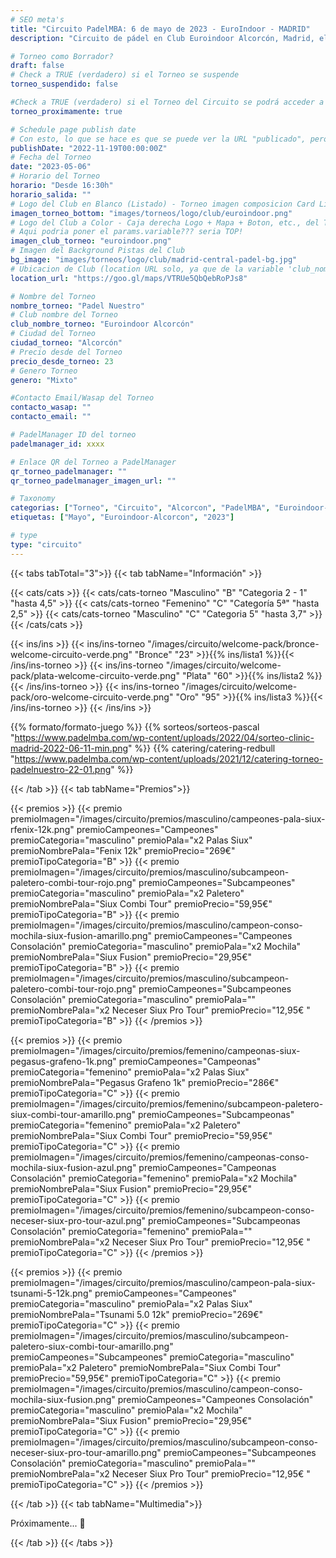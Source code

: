 ```yaml
---
# SEO meta's
title: "Circuito PadelMBA: 6 de mayo de 2023 - EuroIndoor - MADRID"
description: "Circuito de pádel en Club Euroindoor Alcorcón, Madrid, el dia 6 de mayo de 2023. Organizado gracias a PadelMBA, lider en formacion online de pádel."

# Torneo como Borrador?
draft: false
# Check a TRUE (verdadero) si el Torneo se suspende
torneo_suspendido: false

#Check a TRUE (verdadero) si el Torneo del Circuito se podrá acceder a la URL proximamente...
torneo_proximamente: true

# Schedule page publish date
# Con esto, lo que se hace es que se puede ver la URL "publicado", pero no sale en el listado de Torneos hasta ese día!
publishDate: "2022-11-19T00:00:00Z"
# Fecha del Torneo
date: "2023-05-06"
# Horario del Torneo
horario: "Desde 16:30h"
horario_salida: ""
# Logo del Club en Blanco (Listado) - Torneo imagen composicion Card Listado
imagen_torneo_bottom: "images/torneos/logo/club/euroindoor.png"
# Logo del Club a Color - Caja derecha Logo + Mapa + Boton, etc., del Torneo
# Aqui podria poner el params.variable??? seria TOP!
imagen_club_torneo: "euroindoor.png"
# Imagen del Background Pistas del Club
bg_image: "images/torneos/logo/club/madrid-central-padel-bg.jpg"
# Ubicacion de Club (location URL solo, ya que de la variable 'club_nombre_torneo', se genera el iframe)
location_url: "https://goo.gl/maps/VTRUe5QbQebRoPJs8"

# Nombre del Torneo
nombre_torneo: "Padel Nuestro"
# Club nombre del Torneo
club_nombre_torneo: "Euroindoor Alcorcón"
# Ciudad del Torneo
ciudad_torneo: "Alcorcón"
# Precio desde del Torneo
precio_desde_torneo: 23
# Genero Torneo
genero: "Mixto"

#Contacto Email/Wasap del Torneo
contacto_wasap: ""
contacto_email: ""

# PadelManager ID del torneo
padelmanager_id: xxxx

# Enlace QR del Torneo a PadelManager
qr_torneo_padelmanager: ""
qr_torneo_padelmanager_imagen_url: ""

# Taxonomy
categorias: ["Torneo", "Circuito", "Alcorcon", "PadelMBA", "Euroindoor-Alcorcon"]
etiquetas: ["Mayo", "Euroindoor-Alcorcon", "2023"]

# type
type: "circuito"
---
```


{{< tabs tabTotal="3">}}
{{< tab tabName="Información" >}}

{{< cats/cats >}}
{{< cats/cats-torneo "Masculino" "B" "Categoria 2 - 1" "hasta 4,5" >}}
{{< cats/cats-torneo "Femenino" "C" "Categoría 5ª" "hasta 2,5" >}}
{{< cats/cats-torneo "Masculino" "C" "Categoria 5" "hasta 3,7" >}}
{{< /cats/cats >}}

{{< ins/ins >}}
{{< ins/ins-torneo "/images/circuito/welcome-pack/bronce-welcome-circuito-verde.png" "Bronce" "23" >}}{{% ins/lista1 %}}{{< /ins/ins-torneo >}}
{{< ins/ins-torneo "/images/circuito/welcome-pack/plata-welcome-circuito-verde.png" "Plata" "60" >}}{{% ins/lista2 %}}{{< /ins/ins-torneo >}}
{{< ins/ins-torneo "/images/circuito/welcome-pack/oro-welcome-circuito-verde.png" "Oro" "95" >}}{{% ins/lista3 %}}{{< /ins/ins-torneo >}}
{{< /ins/ins >}}

{{% formato/formato-juego %}}
{{% sorteos/sorteos-pascal "https://www.padelmba.com/wp-content/uploads/2022/04/sorteo-clinic-madrid-2022-06-11-min.png" %}}
{{% catering/catering-redbull "https://www.padelmba.com/wp-content/uploads/2021/12/catering-torneo-padelnuestro-22-01.png" %}}

{{< /tab >}}
{{< tab tabName="Premios">}}

{{< premios >}}
{{< premio premioImagen="/images/circuito/premios/masculino/campeones-pala-siux-rfenix-12k.png" premioCampeones="Campeones" premioCategoria="masculino" premioPala="x2 Palas Siux" premioNombrePala="Fenix 12k" premioPrecio="269€" premioTipoCategoria="B" >}}
{{< premio premioImagen="/images/circuito/premios/masculino/subcampeon-paletero-combi-tour-rojo.png" premioCampeones="Subcampeones" premioCategoria="masculino" premioPala="x2 Paletero" premioNombrePala="Siux Combi Tour" premioPrecio="59,95€" premioTipoCategoria="B" >}}
{{< premio premioImagen="/images/circuito/premios/masculino/campeon-conso-mochila-siux-fusion-amarillo.png" premioCampeones="Campeones Consolación" premioCategoria="masculino" premioPala="x2 Mochila" premioNombrePala="Siux Fusion" premioPrecio="29,95€" premioTipoCategoria="B" >}}
{{< premio premioImagen="/images/circuito/premios/masculino/subcampeon-paletero-combi-tour-rojo.png" premioCampeones="Subcampeones Consolación" premioCategoria="masculino" premioPala="" premioNombrePala="x2 Neceser Siux Pro Tour" premioPrecio="12,95€ " premioTipoCategoria="B" >}}
{{< /premios >}}

{{< premios >}}
{{< premio premioImagen="/images/circuito/premios/femenino/campeonas-siux-pegasus-grafeno-1k.png" premioCampeones="Campeonas" premioCategoria="femenino" premioPala="x2 Palas Siux" premioNombrePala="Pegasus Grafeno 1k" premioPrecio="286€" premioTipoCategoria="C" >}}
{{< premio premioImagen="/images/circuito/premios/femenino/subcampeon-paletero-siux-combi-tour-amarillo.png" premioCampeones="Subcampeonas" premioCategoria="femenino" premioPala="x2 Paletero" premioNombrePala="Siux Combi Tour" premioPrecio="59,95€" premioTipoCategoria="C" >}}
{{< premio premioImagen="/images/circuito/premios/femenino/campeonas-conso-mochila-siux-fusion-azul.png" premioCampeones="Campeonas Consolación" premioCategoria="femenino" premioPala="x2 Mochila" premioNombrePala="Siux Fusion" premioPrecio="29,95€" premioTipoCategoria="C" >}}
{{< premio premioImagen="/images/circuito/premios/femenino/subcampeon-conso-neceser-siux-pro-tour-azul.png" premioCampeones="Subcampeonas Consolación" premioCategoria="femenino" premioPala="" premioNombrePala="x2 Neceser Siux Pro Tour" premioPrecio="12,95€ " premioTipoCategoria="C" >}}
{{< /premios >}}

{{< premios >}}
{{< premio premioImagen="/images/circuito/premios/masculino/campeon-pala-siux-tsunami-5-12k.png" premioCampeones="Campeones" premioCategoria="masculino" premioPala="x2 Palas Siux" premioNombrePala="Tsunami 5.0 12k" premioPrecio="269€" premioTipoCategoria="C" >}}
{{< premio premioImagen="/images/circuito/premios/masculino/subcampeon-paletero-siux-combi-tour-amarillo.png" premioCampeones="Subcampeones" premioCategoria="masculino" premioPala="x2 Paletero" premioNombrePala="Siux Combi Tour" premioPrecio="59,95€" premioTipoCategoria="C" >}}
{{< premio premioImagen="/images/circuito/premios/masculino/campeon-conso-mochila-siux-fusion.png" premioCampeones="Campeones Consolación" premioCategoria="masculino" premioPala="x2 Mochila" premioNombrePala="Siux Fusion" premioPrecio="29,95€" premioTipoCategoria="C" >}}
{{< premio premioImagen="/images/circuito/premios/masculino/subcampeon-conso-neceser-siux-pro-tour-amarillo.png" premioCampeones="Subcampeones Consolación" premioCategoria="masculino" premioPala="" premioNombrePala="x2 Neceser Siux Pro Tour" premioPrecio="12,95€ " premioTipoCategoria="C" >}}
{{< /premios >}}

{{< /tab >}}
{{< tab tabName="Multimedia">}}

Próximamente... 📸

{{< /tab >}}
{{< /tabs >}}

